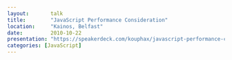 ```yaml
---
layout:       talk
title:        "JavaScript Performance Consideration"
location:     "Kainos, Belfast"
date:         2010-10-22
presentation: "https://speakerdeck.com/kouphax/javascript-performance-considerations"
categories: [JavaScript]
---
```

